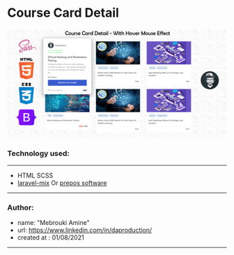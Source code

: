 # Course Card Detail

![Screenshot](screenshot.jpg)

### Technology used:
---

-   HTML SCSS
-   [laravel-mix](https://laravel-mix.com/) Or [prepos software](https://prepros.io/)


---

### Author:

- name: "Mebrouki Amine"
- url: https://www.linkedin.com/in/daproduction/
- created at : 01/08/2021

---
